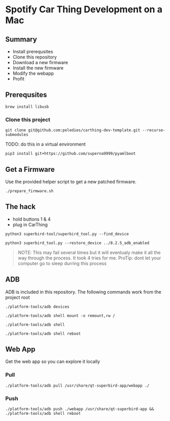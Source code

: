 # Spotify Car Thing Development on a Mac

## Summary

- Install prerequsites
- Clone this repository
- Download a new firmware
- Install the new firmware
- Modify the webapp
- Profit

## Prerequsites
```
brew install libusb
```

### Clone this project
```
git clone git@github.com:peledies/carthing-dev-template.git --recurse-submodules
```

TODO: do this in a virtual environment
```
pip3 install git+https://github.com/superna9999/pyamlboot
```

## Get a Firmware
Use the provided helper script to get a new patched firmware.
```
./prepare_firmware.sh
```


## The hack

- hold buttons 1 & 4
- plug in CarThing

```
python3 superbird-tool/superbird_tool.py --find_device
```

```
python3 superbird_tool.py --restore_device ../8.2.5_adb_enabled
```
> NOTE: This may fail several times but it will eventualy make it all the way
> through the process. It took 4 tries for me. ProTip: dont let your computer
> go to sleep durring this process

## ADB
ADB is included in this repository. The following commands work from the project root

```
./platform-tools/adb devices
```

```
./platform-tools/adb shell mount -o remount,rw /
```

```
./platform-tools/adb shell
```

```
./platform-tools/adb shell reboot
```

## Web App
Get the web app so you can explore it locally

### Pull
```
./platform-tools/adb pull /usr/share/qt-superbird-app/webapp ./
```

### Push
```
./platform-tools/adb push ./webapp /usr/share/qt-superbird-app && ./platform-tools/adb shell reboot
```
